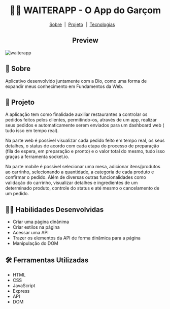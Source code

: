 <h1 align="center">👩‍🍳 WAITERAPP - O App do Garçom </h1>

<p align="center">
  <a href="#-projeto">Sobre</a></a>&nbsp;&nbsp;|&nbsp;
  <a href="#-projeto">Projeto</a></a>&nbsp;&nbsp;|&nbsp;
  <a href="#-tecnologias">Tecnologias</a>&nbsp;&nbsp;&nbsp;&nbsp;&nbsp;
</p>

<h2 align="center"> Preview </h2>

![waiterapp](https://user-images.githubusercontent.com/98343640/216795326-a43482d7-9d10-4109-a044-0ffc8915ec3f.jpg)


## :page_with_curl: Sobre

Aplicativo desenvolvido juntamente com a Dio, como uma forma de expandir meus conhecimento em Fundamentos da Web.


## 📖 Projeto

A aplicação tem como finalidade auxiliar restaurantes a controlar os pedidos feitos pelos clientes, permitindo-os, através de um app, realizar seus pedidos e automaticamente serem enviados para um dashboard web ( tudo isso em tempo real).

Na parte web é possível visualizar cada pedido feito em tempo real, os seus detalhes, o status de acordo com cada etapa do processo de preparação (fila de espera, em preparação e pronto) e o valor total do mesmo, tudo isso graças a ferramenta socket.io.

Na parte mobile é possível selecionar uma mesa, adicionar itens/produtos ao carrinho, selecionando a quantidade, a categoria de cada produto e confirmar o pedido. Além de diversas outras funcionalidades como validação do carrinho, visualizar detalhes e ingredientes de um determinado produto, controle do status e até mesmo o cancelamento de um pedido. 


## :man_technologist: Habilidades Desenvolvidas

- Criar uma página dinânima
- Criar estilos na página
- Acessar uma API
- Trazer os elementos da API de forma dinâmica para a página
- Manipulação do DOM


## :hammer_and_wrench: Ferramentas Utilizadas

- HTML
- CSS
- JavaScript
- Express
- API
- DOM

